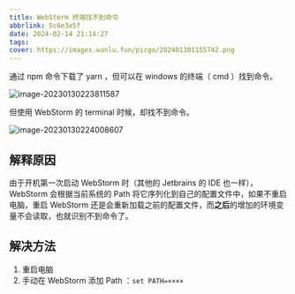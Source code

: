 ```yaml
---
title: WebStorm 终端找不到命令
abbrlink: 5c6e3e5f
date: 2024-02-14 21:14:27
tags:
cover: https://images.wanlu.fun/picgo/202401301155742.png
---
```


通过 npm 命令下载了 yarn ，但可以在 windows 的终端（ cmd ）找到命令。

![image-20230130223811587](https://images.wanlu.fun/picgo/202401301155742.png)

但使用 WebStorm 的 terminal 时候，却找不到命令。

![image-20230130224008607](https://images.wanlu.fun/picgo/202401301155560.png)



## 解释原因

由于开机第一次启动 WebStorm 时（其他的 Jetbrains 的 IDE 也一样），WebStorm 会根据当前系统的 Path 将它序列化到自己的配置文件中，如果不重启电脑，重启 WebStorm 还是会重新加载之前的配置文件，而**之后**的增加的环境变量不会读取，也就识别不到命令了。



## 解决方法

1. 重启电脑
2. 手动在 WebStorm 添加 Path ：`set PATH=××××`


